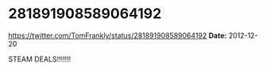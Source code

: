 # 281891908589064192
https://twitter.com/TomFrankly/status/281891908589064192
**Date:** 2012-12-20

STEAM DEALS!!!!!!!
